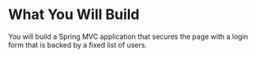 # What You Will Build
You will build a Spring MVC application that secures the page with a login form that is backed by a fixed list of users.